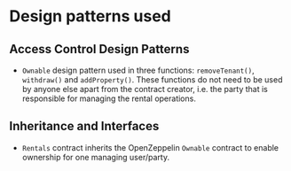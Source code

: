 # Design patterns used

## Access Control Design Patterns

- `Ownable` design pattern used in three functions: `removeTenant()`, `withdraw()` and `addProperty()`. These functions do not need to be used by anyone else apart from the contract creator, i.e. the party that is responsible for managing the rental operations.

## Inheritance and Interfaces

- `Rentals` contract inherits the OpenZeppelin `Ownable` contract to enable ownership for one managing user/party.
